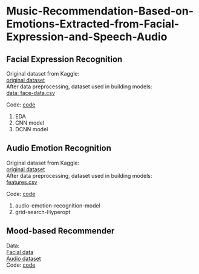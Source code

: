 # Music-Recommendation-Based-on-Emotions-Extracted-from-Facial-Expression-and-Speech-Audio

## Facial Expression Recognition
Original dataset from Kaggle: <br>
[original dataset](https://github.com/tsaokaiting/Music-Recommendation-Based-on-Emotions-Extracted-from-Facial-Expression-and-Speech-Audio/releases/tag/v0)<br>
After data preprocessing, dataset used in building models: <br>
[data: face-data.csv](https://github.com/tsaokaiting/Music-Recommendation-Based-on-Emotions-Extracted-from-Facial-Expression-and-Speech-Audio/releases/tag/v1)<br>

Code: [code](https://github.com/tsaokaiting/Music-Recommendation-Based-on-Emotions-Extracted-from-Facial-Expression-and-Speech-Audio/tree/main/Facial%20Expression%20Recognition)<br>
1. EDA <br>
2. CNN model <br>
3. DCNN model <br>

## Audio Emotion Recognition
Original dataset from Kaggle: <br>
[original dataset](https://www.kaggle.com/datasets/uwrfkaggler/ravdess-emotional-speech-audio)<br>
After data preprocessing, dataset used in building models: <br>
[features.csv](https://github.com/tsaokaiting/Music-Recommendation-Based-on-Emotions-Extracted-from-Facial-Expression-and-Speech-Audio/tree/main/Audio%20Emotion%20Recognition)<br>

Code: [code](https://github.com/tsaokaiting/Music-Recommendation-Based-on-Emotions-Extracted-from-Facial-Expression-and-Speech-Audio/tree/main/Audio%20Emotion%20Recognition)<br>
1. audio-emotion-recognition-model <br>
2. grid-search-Hyperopt <br>

## Mood-based Recommender
Data:<br>
[Facial data](https://github.com/tsaokaiting/Music-Recommendation-Based-on-Emotions-Extracted-from-Facial-Expression-and-Speech-Audio/blob/main/Mood-based%20Recommender/facial-recommendation.csv)<br>
[Audio dataset](https://github.com/tsaokaiting/Music-Recommendation-Based-on-Emotions-Extracted-from-Facial-Expression-and-Speech-Audio/blob/main/Mood-based%20Recommender/audio-recommendation.csv)<br>
Code: [code](https://github.com/tsaokaiting/Music-Recommendation-Based-on-Emotions-Extracted-from-Facial-Expression-and-Speech-Audio/blob/main/Mood-based%20Recommender/5153_recommender_mk.ipynb)<br>
